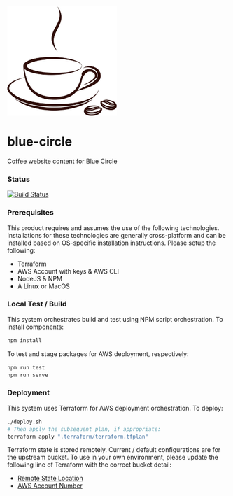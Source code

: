 <img src="./media/cafe.jpg" width="250" height="250">

# blue-circle
Coffee website content for Blue Circle

### Status
[![Build Status](https://travis-ci.org/amp5208/blue-circle.svg)](https://travis-ci.org/amp5208/blue-circle)

### Prerequisites
This product requires and assumes the use of the following technologies.  Installations for these
technologies are generally cross-platform and can be installed based on OS-specific installation
instructions.  Please setup the following:

 - Terraform
 - AWS Account with keys & AWS CLI
 - NodeJS & NPM
 - A Linux or MacOS

### Local Test / Build
This system orchestrates build and test using NPM script orchestration.  To install components:

```bash
npm install
```

To test and stage packages for AWS deployment, respectively:
```bash
npm run test
npm run serve
```

### Deployment
This system uses Terraform for AWS deployment orchestration.  To deploy:

```bash
./deploy.sh
# Then apply the subsequent plan, if appropriate:
terraform apply ".terraform/terraform.tfplan"
```

Terraform state is stored remotely.  Current / default configurations are for the upstream bucket.
To use in your own environment, please update the following line of Terraform with the correct
bucket detail:
 - [Remote State Location](https://github.com/amp5208/blue-circle/blob/8f4939a75ae9d5e8e3ca6a59c0917894eed6876e/terraform/web/main.tf#L3)
 - [AWS Account Number](https://github.com/amp5208/blue-circle/blob/8f4939a75ae9d5e8e3ca6a59c0917894eed6876e/terraform/web/variables.tf#L4)
